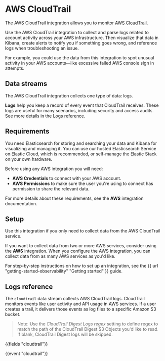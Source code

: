 # AWS CloudTrail

The AWS CloudTrail integration allows you to monitor [AWS CloudTrail](https://aws.amazon.com/cloudtrail/).

Use the AWS CloudTrail integration to collect and parse logs related to account activity across your AWS infrastructure.
Then visualize that data in Kibana, create alerts to notify you if something goes wrong,
and reference logs when troubleshooting an issue.

For example, you could use the data from this integration to spot unusual activity in your AWS accounts—like excessive failed AWS console sign in attempts.

## Data streams

The AWS CloudTrail integration collects one type of data: logs.

**Logs** help you keep a record of every event that CloudTrail receives.
These logs are useful for many scenarios, including security and access audits.
See more details in the [Logs reference](#logs-reference).

## Requirements

You need Elasticsearch for storing and searching your data and Kibana for visualizing and managing it.
You can use our hosted Elasticsearch Service on Elastic Cloud, which is recommended, or self-manage the Elastic Stack on your own hardware.

Before using any AWS integration you will need:

* **AWS Credentials** to connect with your AWS account.
* **AWS Permissions** to make sure the user you're using to connect has permission to share the relevant data.

For more details about these requirements, see the **AWS** integration documentation.

## Setup

Use this integration if you only need to collect data from the AWS CloudTrail service.

If you want to collect data from two or more AWS services, consider using the **AWS** integration.
When you configure the AWS integration, you can collect data from as many AWS services as you'd like.

For step-by-step instructions on how to set up an integration, see the
{{ url "getting-started-observability" "Getting started" }} guide.

## Logs reference

The `cloudtrail` data stream collects AWS CloudTrail logs. CloudTrail monitors events like
user activity and API usage in AWS services. If a user creates a trail, it delivers those events as log
files to a specific Amazon S3 bucket.

> Note: Use the *CloudTrail Digest Logs regex* setting to define regex to match the path
of the CloudTrail Digest S3 Objects you'd like to read.
If blank, CloudTrail Digest logs will be skipped.

{{fields "cloudtrail"}}

{{event "cloudtrail"}}
